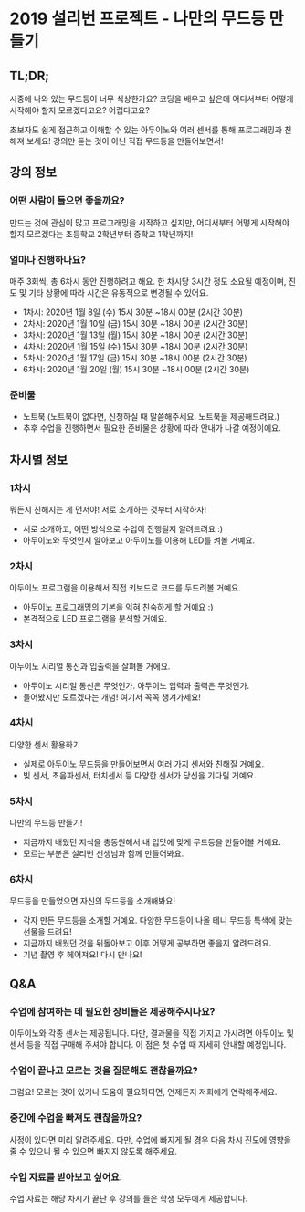 # 2019 설리번 프로젝트 - 나만의 무드등 만들기

## TL;DR;

시중에 나와 있는 무드등이 너무 식상한가요?
코딩을 배우고 싶은데 어디서부터 어떻게 시작해야 할지 모르겠다고요?
어렵다고요?

초보자도 쉽게 접근하고 이해할 수 있는 아두이노와 여러 센서를 통해 프로그래밍과 친해져 보세요!
강의만 듣는 것이 아닌 직접 무드등을 만들어보면서!

## 강의 정보

### 어떤 사람이 들으면 좋을까요?

만드는 것에 관심이 많고 프로그래밍을 시작하고 싶지만, 어디서부터 어떻게 시작해야 할지 모르겠다는 초등학교 2학년부터 중학교 1학년까지!

### 얼마나 진행하나요?

매주 3회씩, 총 6차시 동안 진행하려고 해요.
한 차시당 3시간 정도 소요될 예정이며, 진도 및 기타 상황에 따라 시간은 유동적으로 변경될 수 있어요.

- 1차시: 2020년 1월 8일 (수) 15시 30분 ~18시 00분 (2시간 30분)
- 2차시: 2020년 1월 10일 (금) 15시 30분 ~18시 00분 (2시간 30분)
- 3차시: 2020년 1월 13일 (월) 15시 30분 ~18시 00분 (2시간 30분)
- 4차시: 2020년 1월 15일 (수) 15시 30분 ~18시 00분 (2시간 30분)
- 5차시: 2020년 1월 17일 (금) 15시 30분 ~18시 00분 (2시간 30분)
- 6차시: 2020년 1월 20일 (월) 15시 30분 ~18시 00분 (2시간 30분)

### 준비물

- 노트북 (노트북이 없다면, 신청하실 때 말씀해주세요. 노트북을 제공해드려요.)
- 추후 수업을 진행하면서 필요한 준비물은 상황에 따라 안내가 나갈 예정이에요.

## 차시별 정보

### 1차시

뭐든지 친해지는 게 먼저야! 서로 소개하는 것부터 시작하자!

- 서로 소개하고, 어떤 방식으로 수업이 진행될지 알려드려요 :)
- 아두이노와 무엇인지 알아보고 아두이노를 이용해 LED를 켜볼 거예요.

### 2차시

아두이노 프로그램을 이용해서 직접 키보드로 코드를 두드려볼 거예요.

- 아두이노 프로그래밍의 기본을 익혀 친숙하게 할 거예요 :)
- 본격적으로 LED 프로그램을 분석할 거예요.

### 3차시

아누이노 시리얼 통신과 입출력을 살펴볼 거에요.

- 아두이노 시리얼 통신은 무엇인가. 아두이노 입력과 출력은 무엇인가.
- 들어봤지만 모르겠다는 개념! 여기서 꼭꼭 챙겨가세요!

### 4차시

다양한 센서 활용하기

- 실제로 아두이노 무드등을 만들어보면서 여러 가지 센서와 친해질 거예요.
- 빛 센서, 초음파센서, 터치센서 등 다양한 센서가 당신을 기다릴 거예요.

### 5차시

나만의 무드등 만들기!

- 지금까지 배웠던 지식을 총동원해서 내 입맛에 맞게 무드등을 만들어볼 거예요.
- 모르는 부분은 설리번 선생님과 함께 만들어봐요.

### 6차시

무드등을 만들었으면 자신의 무드등을 소개해봐요!

- 각자 만든 무드등을 소개할 거예요. 다양한 무드등이 나올 테니 무드등 특색에 맞는 선물을 드려요!
- 지금까지 배웠던 것을 뒤돌아보고 이후 어떻게 공부하면 좋을지 알려드려요.
- 기념 촬영 후 헤어져요! 다시 만나요!

## Q&A

### 수업에 참여하는 데 필요한 장비들은 제공해주시나요?

아두이노와 각종 센서는 제공됩니다. 다만, 결과물을 직접 가지고 가시려면 아두이노 및 센서 등을 직접 구매해 주셔야 합니다. 이 점은 첫 수업 때 자세히 안내할 예정입니다.

### 수업이 끝나고 모르는 것을 질문해도 괜찮을까요?

그럼요! 모르는 것이 있거나 도움이 필요하다면, 언제든지 저희에게 연락해주세요.

### 중간에 수업을 빠져도 괜찮을까요?

사정이 있다면 미리 알려주세요. 다만, 수업에 빠지게 될 경우 다음 차시 진도에 영향을 줄 수 있으니 될 수 있으면 빠지지 않도록 해주세요.

### 수업 자료를 받아보고 싶어요.

수업 자료는 해당 차시가 끝난 후 강의를 들은 학생 모두에게 제공합니다.

